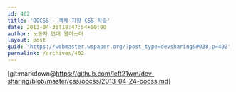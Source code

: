 ```yaml
---
id: 402
title: 'OOCSS - 객체 지향 CSS 학습'
date: 2013-04-30T18:47:54+00:00
author: 노동자 연대 웹마스터
layout: post
guid: 'https://webmaster.wspaper.org/?post_type=devsharing&#038;p=402'
permalink: /archives/402
---
```

[git:markdown@https://github.com/left21wm/dev-sharing/blob/master/css/oocss/2013-04-24-oocss.md]